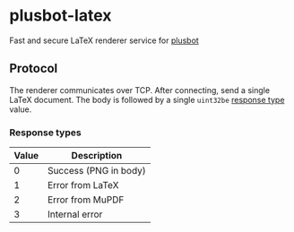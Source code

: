 # plusbot-latex

Fast and secure LaTeX renderer service for
[plusbot](https://github.com/ginkoid/plusbot)

## Protocol

The renderer communicates over TCP. After connecting, send a single LaTeX
document. The body is followed by a single `uint32be` [response
type](#response-types) value.

### Response types

| Value | Description           |
| ----- | --------------------- |
| 0     | Success (PNG in body) |
| 1     | Error from LaTeX      |
| 2     | Error from MuPDF      |
| 3     | Internal error        |
